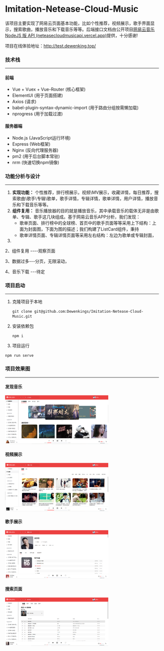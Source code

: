 # Imitation-Netease-Cloud-Music

该项目主要实现了网易云页面基本功能，比如个性推荐，视频展示，歌手界面显示，搜索歌曲，播放音乐和下载音乐等等。后端接口文档由公开项目[网易云音乐 NodeJS 版 API (neteasecloudmusicapi.vercel.app)](https://neteasecloudmusicapi.vercel.app/#/)提供，十分感谢!

项目在线体验地址：http://test.dewenking.top/

### 技术栈

----

#### 前端

* Vue + Vuex + Vue-Router (核心框架)
* ElementUI (用于页面搭建)
* Axios (请求)
* babel-plugin-syntax-dynamic-import (用于路由分组按需懒加载)
* nprogress (用于加载过渡)

#### 服务器端

* Node.js (JavaScript运行环境)
* Express (Web框架)
* Nginx (反向代理服务器)
* pm2 (用于后台脚本常驻)
* nrm (快速切换npm镜像)

### 功能分析与设计

---

1.  **实现功能：** 个性推荐，排行榜展示，视频\MV展示，收藏详情，每日推荐，搜索歌曲\歌手\专辑\歌单，歌手详情，专辑详情，歌单详情，用户详情，播放音乐和下载音乐等等。
2.  **组件复用：**  音乐播放器的目的就是播放音乐，其中承载音乐的载体无非是由歌单、专辑、歌手这几块组成。基于网易云音乐APP分析，我们发现：
      * 歌单页面、排行榜中的全球榜、首页中的歌手页面等等采用上下结构：上面为封面图，下面为图的描述；我们构建了ListCard组件，秉持
      * 歌单详情页面、专辑详情页面等采用左右结构：左边为歌单或专辑封面，
3. 

2、组件复用 ----观察页面

3、数据过多---分页，无限滚动，

4、音乐下载 ---待定

### 项目启动

---

1. 克隆项目于本地

   ```
   git clone git@github.com:Dewenkings/Imitation-Netease-Cloud-Music.git
   ```

2. 安装依赖包

   ```
   npm i
   ```

3.  项目运行

   ```
   npm run serve
   ```

### 项目效果图

---

#### 发现音乐

<img src=".\src\assets\img\MusicPageShow\discover-recommend.PNG" alt="discover-recommend" style="zoom:33%;" />

#### 视频展示

<img src=".\src\assets\img\MusicPageShow\video-video.PNG" alt="video-video" style="zoom:33%;" />

#### 歌手展示

<img src=".\src\assets\img\MusicPageShow\singer.PNG" alt="singer" style="zoom:33%;" />

#### 搜索页面

<img src=".\src\assets\img\MusicPageShow\search.PNG" alt="search" style="zoom:33%;" />
